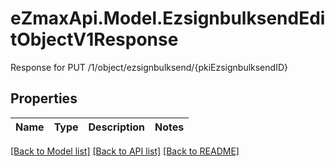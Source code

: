 # eZmaxApi.Model.EzsignbulksendEditObjectV1Response
Response for PUT /1/object/ezsignbulksend/{pkiEzsignbulksendID}

## Properties

Name | Type | Description | Notes
------------ | ------------- | ------------- | -------------

[[Back to Model list]](../README.md#documentation-for-models) [[Back to API list]](../README.md#documentation-for-api-endpoints) [[Back to README]](../README.md)

